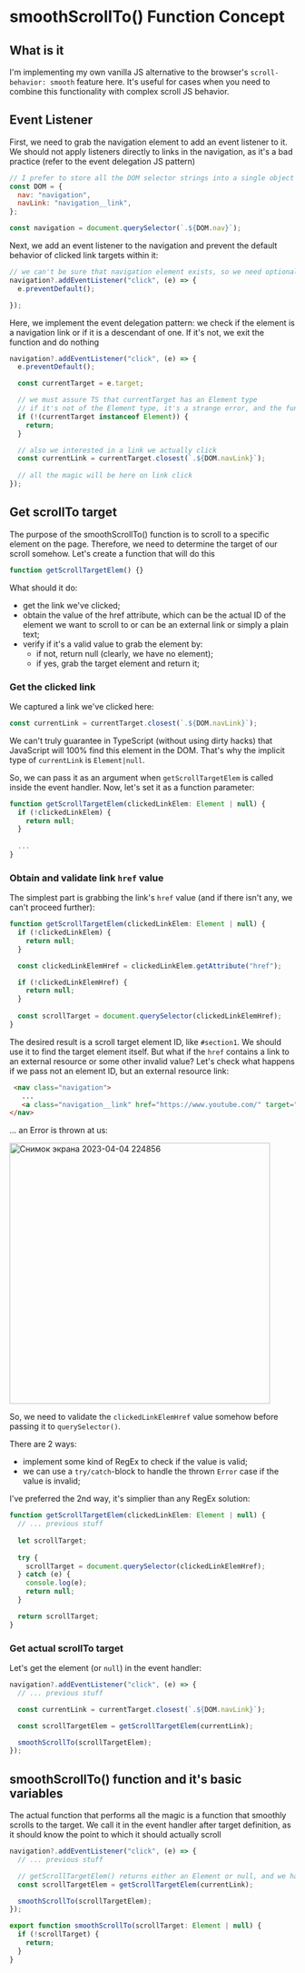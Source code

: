 # smoothScrollTo() Function Concept

## What is it

I'm implementing my own vanilla JS alternative to the browser's `scroll-behavior: smooth` feature here. It's useful for cases when you need to combine this functionality with complex scroll JS behavior.

## Event Listener

First, we need to grab the navigation element to add an event listener to it. We should not apply listeners directly to links in the navigation, as it's a bad practice (refer to the event delegation JS pattern)

```js
// I prefer to store all the DOM selector strings into a single object
const DOM = {
  nav: "navigation",
  navLink: "navigation__link",
};

const navigation = document.querySelector(`.${DOM.nav}`);
```
Next, we add an event listener to the navigation and prevent the default behavior of clicked link targets within it:

``` js
// we can't be sure that navigation element exists, so we need optional chaining
navigation?.addEventListener("click", (e) => {
  e.preventDefault();

});
```

Here, we implement the event delegation pattern: we check if the element is a navigation link or if it is a descendant of one. If it's not, we exit the function and do nothing

```js
navigation?.addEventListener("click", (e) => {
  e.preventDefault();

  const currentTarget = e.target;

  // we must assure TS that currentTarget has an Element type
  // if it's not of the Element type, it's a strange error, and the function will return.
  if (!(currentTarget instanceof Element)) {
    return;
  }

  // also we interested in a link we actually click
  const currentLink = currentTarget.closest(`.${DOM.navLink}`);
  
  // all the magic will be here on link click
});
```

## Get scrollTo target

The purpose of the smoothScrollTo() function is to scroll to a specific element on the page. Therefore, we need to determine the target of our scroll somehow. Let's create a function that will do this

```js
function getScrollTargetElem() {}
```

What should it do:

* get the link we've clicked;
* obtain the value of the href attribute, which can be the actual ID of the element we want to scroll to or can be an external link or simply a plain text;
* verify if it's a valid value to grab the element by:
  * if not, return null (clearly, we have no element);
  * if yes, grab the target element and return it;

### Get the clicked link

We captured a link we've clicked here:

```js
const currentLink = currentTarget.closest(`.${DOM.navLink}`);
```

We can't truly guarantee in TypeScript (without using dirty hacks) that JavaScript will 100% find this element in the DOM. That's why the implicit type of `currentLink` is `Element|null`.

So, we can pass it as an argument when `getScrollTargetElem` is called inside the event handler. Now, let's set it as a function parameter:

```js
function getScrollTargetElem(clickedLinkElem: Element | null) {
  if (!clickedLinkElem) {
    return null;
  }
  
  ...
}
```

### Obtain and validate link `href` value

The simplest part is grabbing the link's `href` value (and if there isn't any, we can't proceed further):

```js
function getScrollTargetElem(clickedLinkElem: Element | null) {
  if (!clickedLinkElem) {
    return null;
  }

  const clickedLinkElemHref = clickedLinkElem.getAttribute("href");

  if (!clickedLinkElemHref) {
    return null;
  }
  
  const scrollTarget = document.querySelector(clickedLinkElemHref);
}
```
The desired result is a scroll target element ID, like `#section1`. We should use it to find the target element itself. But what if the `href` contains a link to an external resource or some other invalid value? Let's check what happens if we pass not an element ID, but an external resource link:

```html
 <nav class="navigation">
   ...
   <a class="navigation__link" href="https://www.youtube.com/" target="_blank">Section 3</a>
</nav>
```

... an Error is thrown at us:

<img width="459" alt="Снимок экрана 2023-04-04 224856" src="https://user-images.githubusercontent.com/52240221/229903871-64d07466-1530-47d3-a439-fadc2c5086cf.png">

So, we need to validate the `clickedLinkElemHref` value somehow before passing it to `querySelector()`.

There are 2 ways:

* implement some kind of RegEx to check if the value is valid;
* we can use a `try/catch`-block to handle the thrown `Error` case if the value is invalid;

I've preferred the 2nd way, it's simplier than any RegEx solution:

```js
function getScrollTargetElem(clickedLinkElem: Element | null) {
  // ... previous stuff
  
  let scrollTarget;
  
  try {
    scrollTarget = document.querySelector(clickedLinkElemHref);
  } catch (e) {
    console.log(e);
    return null;
  }

  return scrollTarget;
}
```

### Get actual scrollTo target

Let's get the element (or `null`) in the event handler:

```js
navigation?.addEventListener("click", (e) => {
  // ... previous stuff

  const currentLink = currentTarget.closest(`.${DOM.navLink}`);

  const scrollTargetElem = getScrollTargetElem(currentLink);

  smoothScrollTo(scrollTargetElem);
});
```
## smoothScrollTo() function and it's basic variables

The actual function that performs all the magic is a function that smoothly scrolls to the target. We call it in the event handler after target definition, as it should know the point to which it should actually scroll

```js
navigation?.addEventListener("click", (e) => {
  // ... previous stuff

  // getScrollTargetElem() returns either an Element or null, and we handle what to do in both cases within the smoothScrollTo() function
  const scrollTargetElem = getScrollTargetElem(currentLink);

  smoothScrollTo(scrollTargetElem);
});

export function smoothScrollTo(scrollTarget: Element | null) {
  if (!scrollTarget) {
    return;
  }
}
```
